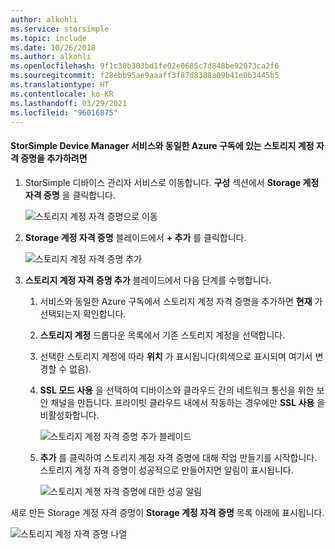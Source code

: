 ```yaml
---
author: alkohli
ms.service: storsimple
ms.topic: include
ms.date: 10/26/2018
ms.author: alkohli
ms.openlocfilehash: 9f1c30b303bd1fe02e0685c7d848be92073ca2f6
ms.sourcegitcommit: f28ebb95ae9aaaff3f87d8388a09b41e0b3445b5
ms.translationtype: HT
ms.contentlocale: ko-KR
ms.lasthandoff: 03/29/2021
ms.locfileid: "96016875"
---
```

#### <a name="to-add-a-storage-account-credential-in-the-same-azure-subscription-as-the-storsimple-device-manager-service"></a>StorSimple Device Manager 서비스와 동일한 Azure 구독에 있는 스토리지 계정 자격 증명을 추가하려면

1. StorSimple 디바이스 관리자 서비스로 이동합니다. **구성** 섹션에서 **Storage 계정 자격 증명** 을 클릭합니다.

    ![스토리지 계정 자격 증명으로 이동](./media/storsimple-8000-configure-new-storage-account-u2/createnewstorageacct1.png)

2. **Storage 계정 자격 증명** 블레이드에서 **+ 추가** 를 클릭합니다.

    ![스토리지 계정 자격 증명 추가](./media/storsimple-8000-configure-new-storage-account-u2/createnewstorageacct2.png)

3. **스토리지 계정 자격 증명 추가** 블레이드에서 다음 단계를 수행합니다.

    1. 서비스와 동일한 Azure 구독에서 스토리지 계정 자격 증명을 추가하면 **현재** 가 선택되는지 확인합니다.

    2. **스토리지 계정** 드롭다운 목록에서 기존 스토리지 계정을 선택합니다.

    3. 선택한 스토리지 계정에 따라 **위치** 가 표시됩니다(회색으로 표시되며 여기서 변경할 수 없음).

    4. **SSL 모드 사용** 을 선택하여 디바이스와 클라우드 간의 네트워크 통신을 위한 보안 채널을 만듭니다. 프라이빗 클라우드 내에서 작동하는 경우에만 **SSL 사용** 을 비활성화합니다.

        ![스토리지 계정 자격 증명 추가 블레이드](./media/storsimple-8000-configure-new-storage-account-u2/createnewstorageacct3.png)

    5. **추가** 를 클릭하여 스토리지 계정 자격 증명에 대해 작업 만들기를 시작합니다. 스토리지 계정 자격 증명이 성공적으로 만들어지면 알림이 표시됩니다.

        ![스토리지 계정 자격 증명에 대한 성공 알림](./media/storsimple-8000-configure-new-storage-account-u2/createnewstorageacct5.png)

새로 만든 Storage 계정 자격 증명이 **Storage 계정 자격 증명** 목록 아래에 표시됩니다.

![스토리지 계정 자격 증명 나열](./media/storsimple-8000-configure-new-storage-account-u2/createnewstorageacct6.png)

